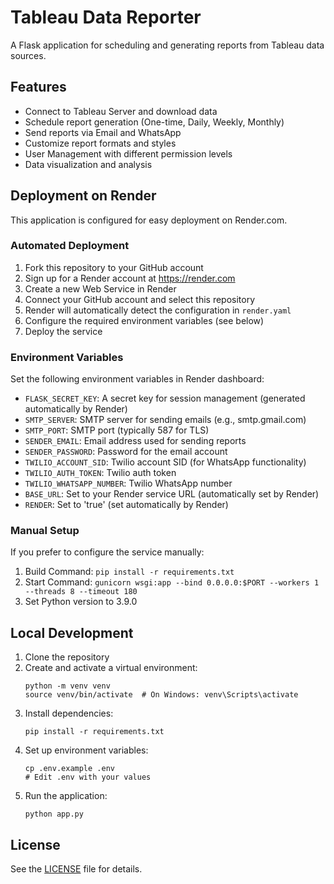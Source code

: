 # Tableau Data Reporter

A Flask application for scheduling and generating reports from Tableau data sources.

## Features

- Connect to Tableau Server and download data
- Schedule report generation (One-time, Daily, Weekly, Monthly)
- Send reports via Email and WhatsApp
- Customize report formats and styles
- User Management with different permission levels
- Data visualization and analysis

## Deployment on Render

This application is configured for easy deployment on Render.com. 

### Automated Deployment

1. Fork this repository to your GitHub account
2. Sign up for a Render account at https://render.com
3. Create a new Web Service in Render
4. Connect your GitHub account and select this repository
5. Render will automatically detect the configuration in `render.yaml`
6. Configure the required environment variables (see below)
7. Deploy the service

### Environment Variables

Set the following environment variables in Render dashboard:

- `FLASK_SECRET_KEY`: A secret key for session management (generated automatically by Render)
- `SMTP_SERVER`: SMTP server for sending emails (e.g., smtp.gmail.com)
- `SMTP_PORT`: SMTP port (typically 587 for TLS)
- `SENDER_EMAIL`: Email address used for sending reports
- `SENDER_PASSWORD`: Password for the email account
- `TWILIO_ACCOUNT_SID`: Twilio account SID (for WhatsApp functionality)
- `TWILIO_AUTH_TOKEN`: Twilio auth token
- `TWILIO_WHATSAPP_NUMBER`: Twilio WhatsApp number
- `BASE_URL`: Set to your Render service URL (automatically set by Render)
- `RENDER`: Set to 'true' (set automatically by Render)

### Manual Setup

If you prefer to configure the service manually:

1. Build Command: `pip install -r requirements.txt`
2. Start Command: `gunicorn wsgi:app --bind 0.0.0.0:$PORT --workers 1 --threads 8 --timeout 180`
3. Set Python version to 3.9.0

## Local Development

1. Clone the repository
2. Create and activate a virtual environment:
   ```
   python -m venv venv
   source venv/bin/activate  # On Windows: venv\Scripts\activate
   ```
3. Install dependencies:
   ```
   pip install -r requirements.txt
   ```
4. Set up environment variables:
   ```
   cp .env.example .env
   # Edit .env with your values
   ```
5. Run the application:
   ```
   python app.py
   ```

## License

See the [LICENSE](LICENSE) file for details. 